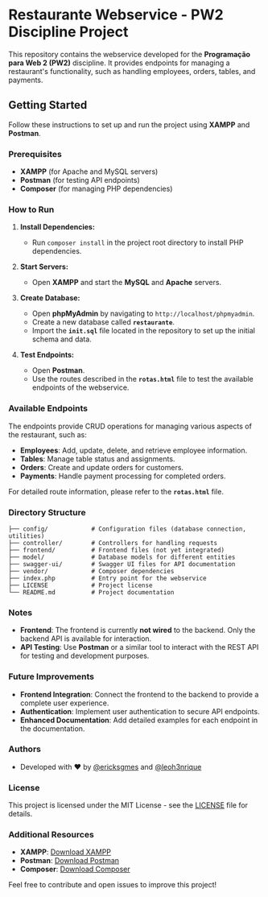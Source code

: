 # Restaurante Webservice - PW2 Discipline Project

This repository contains the webservice developed for the **Programação para Web 2 (PW2)** discipline. It provides endpoints for managing a restaurant's functionality, such as handling employees, orders, tables, and payments.

## Getting Started

Follow these instructions to set up and run the project using **XAMPP** and **Postman**.

### Prerequisites

- **XAMPP** (for Apache and MySQL servers)
- **Postman** (for testing API endpoints)
- **Composer** (for managing PHP dependencies)

### How to Run

1. **Install Dependencies:**
   - Run `composer install` in the project root directory to install PHP dependencies.

2. **Start Servers:**
   - Open **XAMPP** and start the **MySQL** and **Apache** servers.

3. **Create Database:**
   - Open **phpMyAdmin** by navigating to `http://localhost/phpmyadmin`.
   - Create a new database called **`restaurante`**.
   - Import the **`init.sql`** file located in the repository to set up the initial schema and data.

4. **Test Endpoints:**
   - Open **Postman**.
   - Use the routes described in the **`rotas.html`** file to test the available endpoints of the webservice.

### Available Endpoints

The endpoints provide CRUD operations for managing various aspects of the restaurant, such as:

- **Employees**: Add, update, delete, and retrieve employee information.
- **Tables**: Manage table status and assignments.
- **Orders**: Create and update orders for customers.
- **Payments**: Handle payment processing for completed orders.

For detailed route information, please refer to the **`rotas.html`** file.

### Directory Structure

```
├── config/            # Configuration files (database connection, utilities)
├── controller/        # Controllers for handling requests
├── frontend/          # Frontend files (not yet integrated)
├── model/             # Database models for different entities
├── swagger-ui/        # Swagger UI files for API documentation
├── vendor/            # Composer dependencies
├── index.php          # Entry point for the webservice
├── LICENSE            # Project license
└── README.md          # Project documentation
```

### Notes

- **Frontend**: The frontend is currently **not wired** to the backend. Only the backend API is available for interaction.
- **API Testing**: Use **Postman** or a similar tool to interact with the REST API for testing and development purposes.

### Future Improvements

- **Frontend Integration**: Connect the frontend to the backend to provide a complete user experience.
- **Authentication**: Implement user authentication to secure API endpoints.
- **Enhanced Documentation**: Add detailed examples for each endpoint in the documentation.

### Authors

- Developed with ❤️ by [@ericksgmes](https://github.com/ericksgmes) and [@leoh3nrique](https://github.com/leoh3nrique)

### License

This project is licensed under the MIT License - see the [LICENSE](LICENSE) file for details.

### Additional Resources

- **XAMPP**: [Download XAMPP](https://www.apachefriends.org/index.html)
- **Postman**: [Download Postman](https://www.postman.com/downloads/)
- **Composer**: [Download Composer](https://getcomposer.org/download/)

Feel free to contribute and open issues to improve this project!
